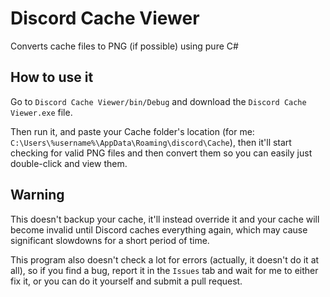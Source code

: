 # Discord Cache Viewer
Converts cache files to PNG (if possible) using pure C#
## How to use it
Go to `Discord Cache Viewer/bin/Debug` and download the `Discord Cache Viewer.exe` file.

Then run it, and paste your Cache folder's location (for me: `C:\Users\%username%\AppData\Roaming\discord\Cache`), then it'll start checking for valid PNG files and then convert them so you can easily just double-click and view them.

## Warning
This doesn't backup your cache, it'll instead override it and your cache will become invalid until Discord caches everything again, which may cause significant slowdowns for a short period of time.

This program also doesn't check a lot for errors (actually, it doesn't do it at all), so if you find a bug, report it in the `Issues` tab and wait for me to either fix it, or you can do it yourself and submit a pull request.
